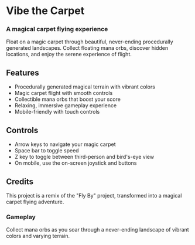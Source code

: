 # Vibe the Carpet
### A magical carpet flying experience

Float on a magic carpet through beautiful, never-ending procedurally generated landscapes. Collect floating mana orbs, discover hidden locations, and enjoy the serene experience of flight.

## Features
- Procedurally generated magical terrain with vibrant colors
- Magic carpet flight with smooth controls
- Collectible mana orbs that boost your score
- Relaxing, immersive gameplay experience
- Mobile-friendly with touch controls

## Controls
- Arrow keys to navigate your magic carpet
- Space bar to toggle speed
- Z key to toggle between third-person and bird's-eye view
- On mobile, use the on-screen joystick and buttons

## Credits
This project is a remix of the "Fly By" project, transformed into a magical carpet flying adventure.

### Gameplay

Collect mana orbs as you soar through a never-ending landscape of vibrant colors and varying terrain.

